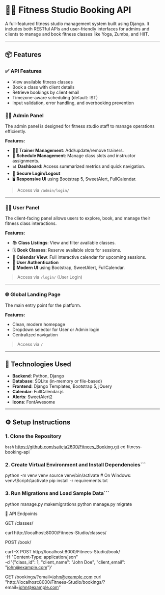 # 🧘‍♀️ Fitness Studio Booking API

A full-featured fitness studio management system built using Django. It includes both RESTful APIs and user-friendly interfaces for admins and clients to manage and book fitness classes like Yoga, Zumba, and HIIT.

---

## 📦 Features

### ✅ API Features

- View available fitness classes
- Book a class with client details
- Retrieve bookings by client email
- Timezone-aware scheduling (default: IST)
- Input validation, error handling, and overbooking prevention

### 🧑‍💼 Admin Panel

The admin panel is designed for fitness studio staff to manage operations efficiently.

**Features:**

- 🧑‍🏫 **Trainer Management**: Add/update/remove trainers.
- 📅 **Schedule Management**: Manage class slots and instructor assignments.
- 📊 **Dashboard**: Access summarized metrics and quick navigation.
- 🔐 **Secure Login/Logout**
- 🖥️ **Responsive UI** using Bootstrap 5, SweetAlert, FullCalendar.

> Access via `/admin/login/`

---

### 🙋‍♂️ User Panel

The client-facing panel allows users to explore, book, and manage their fitness class interactions.

**Features:**

- 📚 **Class Listings**: View and filter available classes.
- 🗓️ **Book Classes**: Reserve available slots for sessions.
- 📆 **Calendar View**: Full interactive calendar for upcoming sessions.
- 🔐 **User Authentication**
- 🎨 **Modern UI** using Bootstrap, SweetAlert, FullCalendar.

> Access via `/login/` (User Login)

---

### 🌐 Global Landing Page

The main entry point for the platform.

**Features:**

- Clean, modern homepage
- Dropdown selector for User or Admin login
- Centralized navigation

> Access via `/`

---

## 🚀 Technologies Used

- **Backend**: Python, Django
- **Database**: SQLite (in-memory or file-based)
- **Frontend**: Django Templates, Bootstrap 5, jQuery
- **Calendar**: FullCalendar.js
- **Alerts**: SweetAlert2
- **Icons**: FontAwesome

---

## ⚙️ Setup Instructions

### 1. Clone the Repository

```bash```
https://github.com/saiteja2600/Fitnees_Booking.git
cd fitness-booking-api

### 2. Create Virtual Environment and Install Dependencies```

python -m venv venv
source venv/bin/activate  # On Windows: venv\Scripts\activate
pip install -r requirements.txt


### 3. Run Migrations and Load Sample Data```
python manage.py makemigrations
python manage.py migrate

🧪 API Endpoints

GET /classes/

curl http://localhost:8000/Fitnees-Studio/classes/


POST /book/

curl -X POST http://localhost:8000/Fitnees-Studio/book/ \
-H "Content-Type: application/json" \
-d '{"class_id": 1, "client_name": "John Doe", "client_email": "john@example.com"}'

GET /bookings/?email=john@example.com
curl "http://localhost:8000/Fitnees-Studio/bookings/?email=john@example.com"






